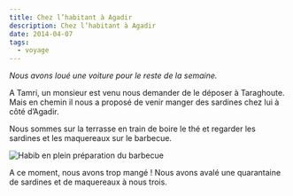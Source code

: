 ```yaml
---
title: Chez l’habitant à Agadir
description: Chez l’habitant à Agadir
date: 2014-04-07
tags:
  - voyage
---
```


_Nous avons loué une voiture pour le reste de la semaine._

A Tamri, un monsieur est venu nous demander de le déposer à Taraghoute. Mais en chemin il nous a proposé de venir manger des sardines chez lui à côté d’Agadir.

Nous sommes sur la terrasse en train de boire le thé et regarder les sardines et les maquereaux sur le barbecue.

![Habib en plein préparation du barbecue](/img/img_20140407_170212.jpg "Habib en plein préparation du barbecue")

A ce moment, nous avons trop mangé ! Nous avons avalé une quarantaine de sardines et de maquereaux à nous trois.